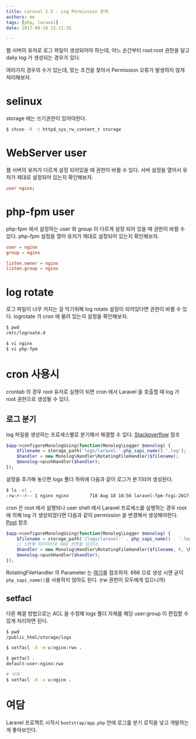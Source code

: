 ```yaml
---
title: Laravel 5.5 - Log Permission 문제
authors: me
tags: [php, laravel]
date: 2017-08-18 22:11:35

---
```


웹 서버의 유저로 로그 파일이 생성되어야 하는데, 어느 순간부터 root:root 권한을 달고 daliy log 가 생성되는 경우가 있다.

여러가지 경우의 수가 있는데, 맞는 조건을 찾아서 Permission 오류가 발생하지 않게 처리해보자.

# selinux

storage 에는 쓰기권한이 있어야한다.

```bash
$ chcon -R -t httpd_sys_rw_content_t storage
```

# WebServer user

웹 서버의 유저가 다르게 설정 되어있을 때 권한이 바뀔 수 있다.
서버 설정을 열어서 유저가 제대로 설정되어 있는지 확인해보자.

```conf nginx.conf
user nginx;
```

# php-fpm user

php-fpm 에서 설정하는 user 와 group 이 다르게 설정 되어 있을 때 권한이 바뀔 수 있다.
php-fpm 설정을 열어 유저가 제대로 설정되어 있는지 확인해보자.

```conf php-fpm.d/www.conf
user = nginx
group = nginx

listen.owner = nginx
listen.group = nginx
```

# log rotate

로그 파일이 너무 커지는 걸 막기위해 log rotate 설정이 되어있다면 권한이 바뀔 수 있다.
logrotate 가 cron 에 물려 있는지 설정을 확인해보자.

```bash /etc/logroate.d/*
$ pwd
/etc/logroate.d

$ vi nginx
$ vi php-fpm
```

# cron 사용시

crontab 의 경우 root 유저로 실행이 되면 cron 에서 Laravel 을 호출할 때 log 가 root 권한으로 생성될 수 있다.

## 로그 분기

log 파일을 생성하는 프로세스별로 분기해서 해결할 수 있다. [Stackoverflow](https://stackoverflow.com/questions/27674597/laravel-daily-log-created-with-wrong-permissions) 참조

```php bootstrap/app.php
$app->configureMonologUsing(function(Monolog\Logger $monolog) {
    $filename = storage_path('logs/laravel-'.php_sapi_name().'.log');
    $handler = new Monolog\Handler\RotatingFileHandler($filename);
    $monolog->pushHandler($handler);
});
```

설정을 추가해 놓으면 logs 폴더 하위에 다음과 같이 로그가 분기되어 생성된다.

```bash storage/logs
$ ls -al .
-rw-r--r-- 1 nginx nginx        718 Aug 18 10:56 laravel-fpm-fcgi-2017-08-18.log
```

cron 은 root 에서 실행되나 user shell 에서 Laravel 프로세스를 실행하는 경우 root 에 의해 log 가 생성되었다면 다음과 같이 permission 을 변경해서 생성해야한다. [Post](https://blog.asamaru.net/2017/03/08/laravel-log-files-permisson-change/) 참조

```php bootstrap/app.php
$app->configureMonologUsing(function(Monolog\Logger $monolog) {
    $filename = storage_path('/logs/laravel-' . php_sapi_name() . '.log');
    // 5번째 파라미터로 666 권한을 넘긴다.
    $handler = new Monolog\Handler\RotatingFileHandler($filename, 0, \Monolog\Logger::DEBUG, true, 0666);
    $monolog->pushHandler($handler);
});
```

RotatingFileHandler 의 Parameter 는 [여기](https://github.com/Seldaek/monolog/blob/master/src/Monolog/Handler/RotatingFileHandler.php#L47)를 참조하자.
666 으로 생성 시엔 굳이 `php_sapi_name()`을 사용하지 않아도 된다. (rw 권한이 모두에게 있으니까)

## setfacl

다른 해결 방법으로는 ACL 을 수정해 logs 폴더 자체를 해당 user:group 이 편집할 수 있게 처리하면 된다.

```bash
$ pwd
/public_html/storage/logs

$ setfacl -d -m u:nginx:rwx .

$ getfacl .
default:user:nginx:rwx

# 삭제
$ setfacl -d -x u:nginx .
```

# 여담

Laravel 프로젝트 시작시 `bootstrap/app.php` 안에 로그를 분기 로직을 넣고 개발하는 게 좋아보인다.
